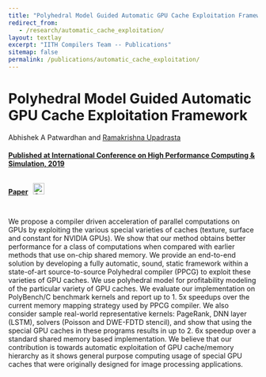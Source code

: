 ```yaml
---
title: "Polyhedral Model Guided Automatic GPU Cache Exploitation Framework"
redirect_from:
   - /research/automatic_cache_exploitation/
layout: textlay
excerpt: "IITH Compilers Team -- Publications"
sitemap: false
permalink: /publications/automatic_cache_exploitation/
---
```



<div class="container-fluid" style="height:100%; width:100%"> 
<h1>Polyhedral Model Guided Automatic GPU Cache Exploitation Framework</h1>
<p>Abhishek A Patwardhan and <a href="https://www.iith.ac.in/~ramakrishna" target="_blank">Ramakrishna Upadrasta</p>
<h4> Published at International Conference on High Performance Computing & Simulation, 2019</h4>
 
 <br>

 <div style="position:relative; top:-25px;">
 <h4><a href="https://ieeexplore.ieee.org/document/9188095" target="_blank">Paper</a>
 &nbsp;
 <a href= "https://github.com/abhishek111226/Texturizing-PPCG" target="_blank">
 <img class="dp-img" alt="OpenMp_Github" src="https://github.githubassets.com/favicons/favicon.svg" width="23px" height="23px" />
 </a> 
  </h4>
 </div>
 
<p>We propose a compiler driven acceleration of parallel computations on GPUs by exploiting the various special varieties of caches (texture, surface and constant for NVIDIA GPUs). We show that our method obtains better performance for a class of computations when compared with earlier methods that use on-chip shared memory. We provide an end-to-end solution by developing a fully automatic, sound, static framework within a state-of-art source-to-source Polyhedral compiler (PPCG) to exploit these varieties of GPU caches. We use polyhedral model for profitability modeling of the particular variety of GPU caches. We evaluate our implementation on PolyBench/C benchmark kernels and report up to 1. 5x speedups over the current memory mapping strategy used by PPCG compiler. We also consider sample real-world representative kernels: PageRank, DNN layer (LSTM), solvers (Poisson and DWE-FDTD stencil), and show that using the special GPU caches in these programs results in up to 2. 6x speedup over a standard shared memory based implementation. We believe that our contribution is towards automatic exploitation of GPU cache/memory hierarchy as it shows general purpose computing usage of special GPU caches that were originally designed for image processing applications.</p>
<br>
</div>
